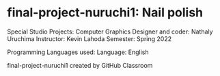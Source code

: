 # final-project-nuruchi1: Nail polish

Special Studio Projects: Computer Graphics
Designer and coder: Nathaly Uruchima
Instructor: Kevin Lahoda 
Semester: Spring 2022

Programming Languages used: 
Language: English

final-project-nuruchi1 created by GitHub Classroom

